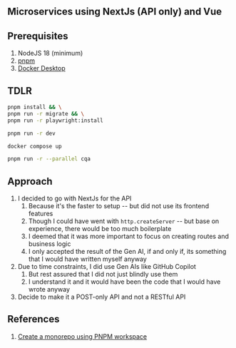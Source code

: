 ## Microservices using NextJs (API only) and Vue

## Prerequisites

1. NodeJS 18 (minimum)
2. [pnpm](https://pnpm.io/installation)
3. [Docker Desktop](https://docs.docker.com/desktop/setup/install/mac-install/)

## TDLR

```bash
pnpm install && \
pnpm run -r migrate && \
pnpm run -r playwright:install

pnpm run -r dev

docker compose up

pnpm run -r --parallel cqa
```

## Approach

1. I decided to go with NextJs for the API
   1. Because it's the faster to setup -- but did not use its frontend features 
   2. Though I could have went with `http.createServer` -- but base on experience, there would be too much boilerplate
   3. I deemed that it was more important to focus on creating routes and business logic
   4. I only accepted the result of the Gen AI, if and only if, its something that I would have written myself anyway
2. Due to time constraints, I did use Gen AIs like GitHub Copilot
   1. But rest assured that I did not just blindly use them
   2. I understand it and it would have been the code that I would have wrote anyway
3. Decide to make it a POST-only API and not a RESTful API

## References

1. [Create a monorepo using PNPM workspace](https://dev.to/vinomanick/create-a-monorepo-using-pnpm-workspace-1ebn)
